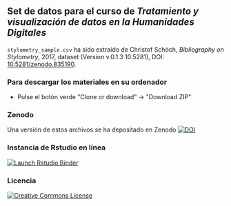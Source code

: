 ## Set de datos para el curso de _Tratamiento y visualización de datos en la Humanidades Digitales_

`stylometry_sample.csv` ha sido extraído de Christof Schöch, _Bibliography on Stylometry_, 2017, dataset (Version v.0.1.3 10.5281), DOI: <a href="https://doi.org/10.5281/zenodo.835190">10.5281/zenodo.835190</a>.

### Para descargar los materiales en su ordenador

- Pulse el botón verde "Clone or download" -> "Download ZIP"


### Zenodo

Una versión de estos archivos se ha depositado en Zenodo [![DOI](https://zenodo.org/badge/DOI/10.5281/zenodo.3629772.svg)](https://doi.org/10.5281/zenodo.3629772)

### Instancia de Rstudio en línea

[![Launch Rstudio Binder](http://mybinder.org/badge_logo.svg)](https://mybinder.org/v2/gh/editio/dataviz/master?urlpath=rstudio)


### Licencia 

<a rel="license" href="https://creativecommons.org/licenses/by-sa/4.0/"><img alt="Creative Commons License" style="border-width:0" src="https://img.shields.io/badge/License-CC%20BY--SA%204.0-lightgrey.svg" /></a><br />

